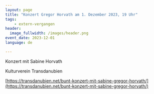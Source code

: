 ```yaml
---
layout: page
title: "Konzert Gregor Horvath am 1. Dezember 2023, 19 Uhr"
tags:
    - extern-vergangen
header:
  image_fullwidth: /images/header.png
event_date: 2023-12-01
language: de

---
```


Konzert mit Sabine Horvath

Kulturverein Transdanubien

[https://transdanubien.net/bunt-konzert-mit-sabine-gregor-horvath/](https://transdanubien.net/bunt-konzert-mit-sabine-gregor-horvath/)

